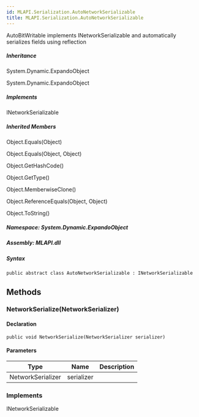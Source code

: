 ```yaml
---  
id: MLAPI.Serialization.AutoNetworkSerializable  
title: MLAPI.Serialization.AutoNetworkSerializable  
---
```


<div class="markdown level0 summary">

AutoBitWritable implements INetworkSerializable and automatically
serializes fields using reflection

</div>

<div class="markdown level0 conceptual">

</div>

<div class="inheritance">

##### Inheritance

<div class="level0">

System.Dynamic.ExpandoObject

</div>

<div class="level1">

System.Dynamic.ExpandoObject

</div>

</div>

<div classs="implements">

##### Implements

<div>

INetworkSerializable

</div>

</div>

<div class="inheritedMembers">

##### Inherited Members

<div>

Object.Equals(Object)

</div>

<div>

Object.Equals(Object, Object)

</div>

<div>

Object.GetHashCode()

</div>

<div>

Object.GetType()

</div>

<div>

Object.MemberwiseClone()

</div>

<div>

Object.ReferenceEquals(Object, Object)

</div>

<div>

Object.ToString()

</div>

</div>

##### **Namespace**: System.Dynamic.ExpandoObject

##### **Assembly**: MLAPI.dll

##### Syntax

    public abstract class AutoNetworkSerializable : INetworkSerializable

## Methods 

### NetworkSerialize(NetworkSerializer)

<div class="markdown level1 summary">

</div>

<div class="markdown level1 conceptual">

</div>

#### Declaration

    public void NetworkSerialize(NetworkSerializer serializer)

#### Parameters

| Type              | Name       | Description |
|-------------------|------------|-------------|
| NetworkSerializer | serializer |             |

### Implements

<div>

INetworkSerializable

</div>

